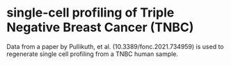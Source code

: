 # single-cell profiling of Triple Negative Breast Cancer (TNBC)
Data from a paper by Pullikuth, et al. (10.3389/fonc.2021.734959) is used to regenerate single cell profiling from a TNBC human sample. 
